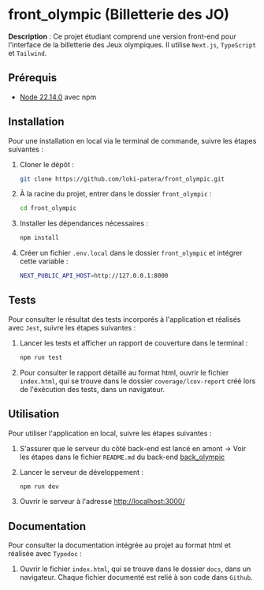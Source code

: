 # front_olympic (Billetterie des JO)

**Description** : Ce projet étudiant comprend une version front-end pour l'interface de la billetterie des Jeux
olympiques. Il utilise `Next.js`, `TypeScript` et `Tailwind`.


## Prérequis

- [Node 22.14.0](https://nodejs.org/fr/download) avec npm


## Installation

Pour une installation en local via le terminal de commande, suivre les étapes suivantes :

  1. Cloner le dépôt :
      ```bash
      git clone https://github.com/loki-patera/front_olympic.git
      ```
  
  2. À la racine du projet, entrer dans le dossier `front_olympic` :
      ```bash
      cd front_olympic
      ```
  
  3. Installer les dépendances nécessaires :
      ```bash
      npm install
      ```
  
  4. Créer un fichier `.env.local` dans le dossier `front_olympic` et intégrer cette variable :
      ```bash
      NEXT_PUBLIC_API_HOST=http://127.0.0.1:8000
      ```
  
## Tests

Pour consulter le résultat des tests incorporés à l'application et réalisés avec `Jest`, suivre les étapes suivantes :

  1. Lancer les tests et afficher un rapport de couverture dans le terminal :
      ```bash
      npm run test
      ```
  
  2. Pour consulter le rapport détaillé au format html, ouvrir le fichier `index.html`, qui se trouve dans le dossier
  `coverage/lcov-report` créé lors de l'éxécution des tests, dans un navigateur.

## Utilisation

Pour utiliser l'application en local, suivre les étapes suivantes :

  1. S'assurer que le serveur du côté back-end est lancé en amont
      → Voir les étapes dans le fichier `README.md` du back-end [back_olympic](https://github.com/loki-patera/back_olympic)

  2. Lancer le serveur de développement :
      ```bash
      npm run dev
      ```
  
  3. Ouvrir le serveur à l'adresse [http://localhost:3000/](http://localhost:3000/)

## Documentation

Pour consulter la documentation intégrée au projet au format html et réalisée avec `Typedoc` :

  1. Ouvrir le fichier `index.html`, qui se trouve dans le dossier `docs`, dans un navigateur. Chaque fichier documenté
  est relié à son code dans `Github`.